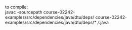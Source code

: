 to compile:</br>
javac -sourcepath course-02242-examples/src/dependencies/java/dtu/deps/ course-02242-examples/src/dependencies/java/dtu/deps/*
*/*.java
